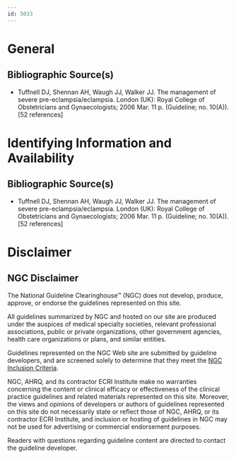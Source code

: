 ```yaml
---
id: 5033
---
```


# General

## Bibliographic Source(s)

- Tuffnell DJ, Shennan AH, Waugh JJ, Walker JJ. The management of severe pre-eclampsia/eclampsia. London (UK): Royal College of Obstetricians and Gynaecologists; 2006 Mar. 11 p. (Guideline; no. 10(A)). [52 references]

# Identifying Information and Availability

## Bibliographic Source(s)

- Tuffnell DJ, Shennan AH, Waugh JJ, Walker JJ. The management of severe pre-eclampsia/eclampsia. London (UK): Royal College of Obstetricians and Gynaecologists; 2006 Mar. 11 p. (Guideline; no. 10(A)). [52 references]

# Disclaimer

## NGC Disclaimer

The National Guideline Clearinghouse™ (NGC) does not develop, produce, approve, or endorse the guidelines represented on this site.

All guidelines summarized by NGC and hosted on our site are produced under the auspices of medical specialty societies, relevant professional associations, public or private organizations, other government agencies, health care organizations or plans, and similar entities.

Guidelines represented on the NGC Web site are submitted by guideline developers, and are screened solely to determine that they meet the [NGC Inclusion Criteria](/help-and-about/summaries/inclusion-criteria).

NGC, AHRQ, and its contractor ECRI Institute make no warranties concerning the content or clinical efficacy or effectiveness of the clinical practice guidelines and related materials represented on this site. Moreover, the views and opinions of developers or authors of guidelines represented on this site do not necessarily state or reflect those of NGC, AHRQ, or its contractor ECRI Institute, and inclusion or hosting of guidelines in NGC may not be used for advertising or commercial endorsement purposes.

Readers with questions regarding guideline content are directed to contact the guideline developer.

